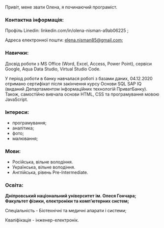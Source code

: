   
Привіт, мене звати  Олена,  я починаючий  програміст.

### Контактна інформація:

Профіль Linedin:
linkedin.com/in/olena-nisman-a9ab06225 ;

Адреса електронної пошти:
elena.nisman85@gmail.com;

### Навички:
Досвід роботи з MS Office (Word, Exсel, Access, Power Point), сервіси Google, Aqua Data Studio, Virtual Studio Code.

У період роботи в банку навчалася роботі з базами даних, 04.12.2020 отримано сертифікат після закінчення курсу Основи SQL SAP IQ (виданий Департаментом інформаційних технологій ПриватБанку).
Також, самостійно вивчала основи HTML, CSS та програмування мовою JavaScript.

### Інтереси:

- програмування;
- аналітика;
- фото;
- малювання;

### Мови:

- Російська, вільне володіння.
- Українська, вільне володіння.
- Англійська, рівень Pre-Intermediate.

### Освіта:

**Дніпровський національний університет ім. Олеся Гончара;**
**Факультет фізики, електроніки та комп’ютерних систем;**

Спеціальність - Біотехнічні та медичні апарати і системи;

Кваліфікація - інженер-електронік.
